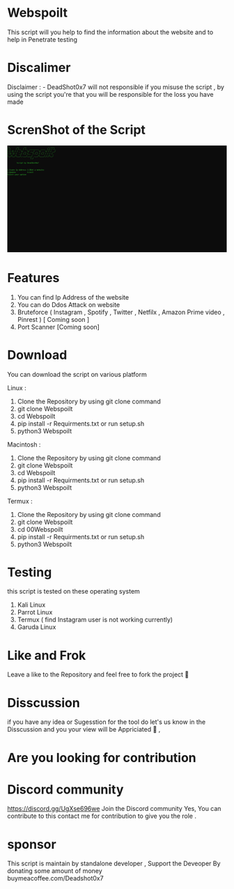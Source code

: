 # Webspoilt
This script will you help to find the information about the website and to help in Penetrate testing 
# Discalimer
Disclaimer : - DeadShot0x7 will not responsible if you misuse the script , by using  the script you're that you will be responsible for the loss you have made 
# ScrenShot of the Script
![Screenshot](ScrnShot.JPG)
# Features
1. You can find Ip Address  of the website
2. You can do Ddos Attack on website 
3. Bruteforce ( Instagram ,  Spotify  ,  Twitter , Netfilx ,  Amazon Prime video , Pinrest ) [ Coming soon ]
4. Port Scanner [Coming soon]
# Download
You can download the script on various platform 

 Linux  :
 
 1. Clone the Repository  by using git clone command 
 2. git clone Webspoilt
 3. cd Webspoilt
 4. pip install -r Requirments.txt or run  setup.sh
 5. python3 Webspoilt
 
 
 Macintosh : 
 
  1. Clone the Repository  by using git clone command 
 2. git clone Webspoilt
 3. cd Webspoilt
 4. pip install -r Requirments.txt or run  setup.sh
 5. python3 Webspoilt
 
 
 Termux :
  1. Clone the Repository  by using git clone command 
 2. git clone Webspoilt
 3. cd 00Webspoilt
 4. pip install -r Requirments.txt or run  setup.sh
 5. python3 Webspoilt

# Testing 
this script is tested  on these operating system 

1. Kali Linux
2. Parrot Linux
3. Termux ( find Instagram user is not working currently)
4. Garuda Linux 
# Like and  Frok
Leave a like to the Repository  and feel free to fork the project  🙂

# Disscussion 
if you have any idea or Sugesstion for the tool do let's us know in the Disscussion and you your view will be Appriciated 🙌 , 
# Are you looking for contribution 
# Discord community 
https://discord.gg/UgXse696we Join the Discord community 
Yes, You can contribute to this contact me for contribution  to give you the role .
# sponsor 
This script is maintain by standalone developer , Support the Deveoper By donating some amount of money                     
buymeacoffee.com/Deadshot0x7                

